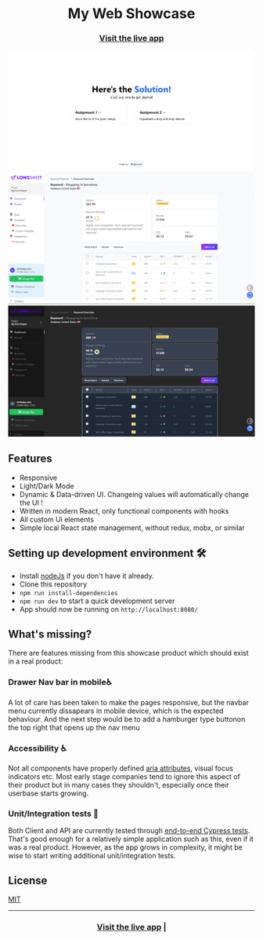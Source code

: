 <h1 align="center">My Web Showcase</h1>

<h3 align="center">
  <a href="https://web-showcase-three.vercel.app/">Visit the live app</a>

</h3>

![App screenshot](/public/screenshots/landing.png)
![App screenshot](/public/screenshots/mock_ui_web_light.png)
![App screenshot](/public/screenshots/mock_ui_web_dark.png)

## Features

- Responsive
- Light/Dark Mode
- Dynamic & Data-driven UI. Changeing values will automatically change the UI !
- Written in modern React, only functional components with hooks
- All custom Ui elements
- Simple local React state management, without redux, mobx, or similar

## Setting up development environment 🛠

- Install [nodeJs](https://nodejs.org/en/) if you don't have it already.
- Clone this repository
- `npm run install-dependencies`
- `npm run dev` to start a quick development server
- App should now be running on `http://localhost:8080/`

## What's missing?

There are features missing from this showcase product which should exist in a real product:

### Drawer Nav bar in mobile♿

A lot of care has been taken to make the pages responsive, but the navbar menu currently dissapears in mobile device, which is the expected behaviour. And the next step would be to add a hamburger type buttonon the top right that opens up the nav menu

### Accessibility ♿

Not all components have properly defined [aria attributes](https://developer.mozilla.org/en-US/docs/Web/Accessibility/ARIA), visual focus indicators etc. Most early stage companies tend to ignore this aspect of their product but in many cases they shouldn't, especially once their userbase starts growing.

### Unit/Integration tests 🧪

Both Client and API are currently tested through [end-to-end Cypress tests](https://github.com/oldboyxx/jira_clone/tree/master/client/cypress/integration). That's good enough for a relatively simple application such as this, even if it was a real product. However, as the app grows in complexity, it might be wise to start writing additional unit/integration tests.

## License

[MIT](https://opensource.org/licenses/MIT)

<hr>

<h3 align="center">
  <a href="https://web-showcase-three.vercel.app/">Visit the live app</a> |
</h3>
